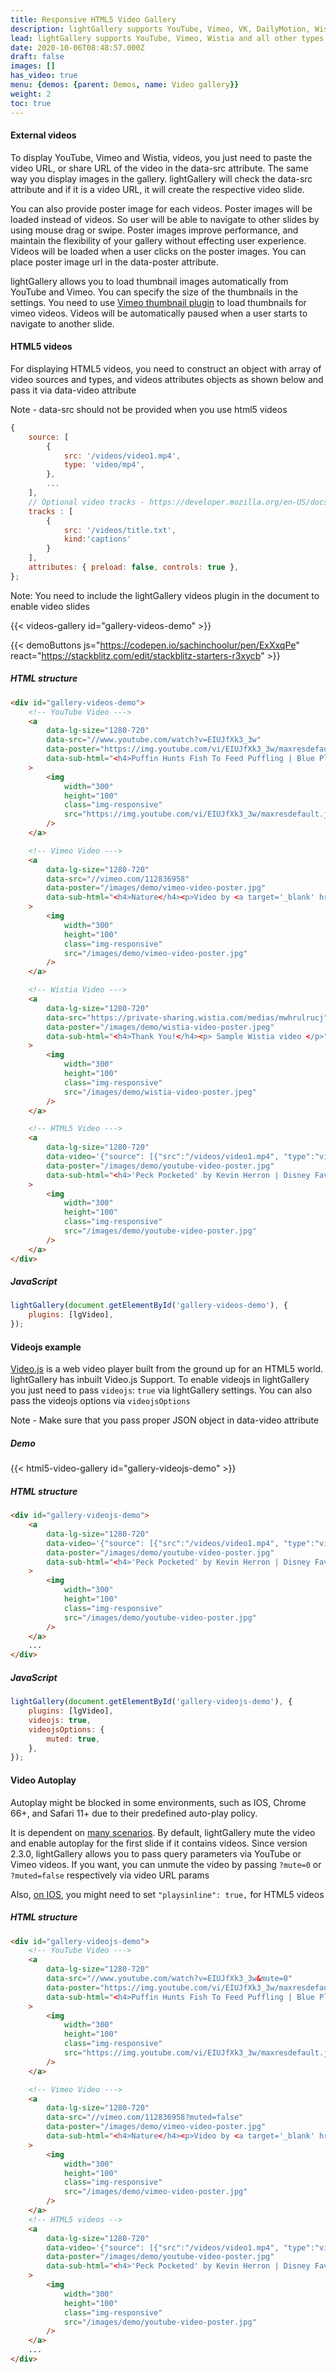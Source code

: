 ```yaml
---
title: Responsive HTML5 Video Gallery
description: lightGallery supports YouTube, Vimeo, VK, DailyMotion, Wistia and all other types of HTML5 video formats. Such as MP4, WebM, Ogg, etc.
lead: lightGallery supports YouTube, Vimeo, Wistia and all other types of HTML5 video formats. Such as MP4, WebM, Ogg, etc.
date: 2020-10-06T08:48:57.000Z
draft: false
images: []
has_video: true
menu: {demos: {parent: Demos, name: Video gallery}}
weight: 2
toc: true
---
```


#### External videos

<p>To display YouTube, Vimeo and Wistia, videos, you just need to paste the video URL, or share URL of the video in the data-src attribute. The same way you display images in the gallery. lightGallery will check the data-src attribute and if it is a video URL, it will create the respective video slide.</p>

<p>You can also provide poster image for each videos. Poster images will be loaded instead of videos. So user will be able to navigate to other slides by using mouse drag or swipe. Poster images improve performance, and maintain the flexibility of your gallery without effecting user experience. Videos will be loaded when a user clicks on the poster images. You can place poster image url in the data-poster attribute.</p>

<p>lightGallery allows you to load thumbnail images automatically from YouTube and Vimeo. You can specify the size of the thumbnails in the settings. You need to use <a href="/docs/settings/#vimeo-thumbnails-plugin">Vimeo thumbnail plugin</a> to load thumbnails for vimeo videos. Videos will be automatically paused when a user starts to navigate to another slide.</p>

#### HTML5 videos

<p>For displaying HTML5 videos, you need to construct an object with array of video sources and types, and videos attributes objects as shown below and pass it via data-video attribute</p>
Note - data-src should not be provided when you use html5 videos

```js
{
    source: [
        {
            src: '/videos/video1.mp4',
            type: 'video/mp4',
        },
        ...
    ],
    // Optional video tracks - https://developer.mozilla.org/en-US/docs/Web/HTML/Element/track
    tracks : [
        {
            src: '/videos/title.txt',
            kind:'captions'
        }
    ],
    attributes: { preload: false, controls: true },
};
```

<div class="alert alert-warning" role="alert">
    Note: You need to include the lightGallery videos plugin in the document to enable video slides
</div>

{{< videos-gallery id="gallery-videos-demo" >}}

{{< demoButtons js="https://codepen.io/sachinchoolur/pen/ExXxqPe" react="https://stackblitz.com/edit/stackblitz-starters-r3xycb" >}}

##### HTML structure

```html
<div id="gallery-videos-demo">
    <!-- YouTube Video --->
    <a
        data-lg-size="1280-720"
        data-src="//www.youtube.com/watch?v=EIUJfXk3_3w"
        data-poster="https://img.youtube.com/vi/EIUJfXk3_3w/maxresdefault.jpg"
        data-sub-html="<h4>Puffin Hunts Fish To Feed Puffling | Blue Planet II | BBC Earth</h4><p>On the heels of Planet Earth II's record-breaking Emmy nominations, BBC America presents stunning visual soundscapes from the series' amazing habitats.</p>"
    >
        <img
            width="300"
            height="100"
            class="img-responsive"
            src="https://img.youtube.com/vi/EIUJfXk3_3w/maxresdefault.jpg"
        />
    </a>

    <!-- Vimeo Video --->
    <a
        data-lg-size="1280-720"
        data-src="//vimeo.com/112836958"
        data-poster="/images/demo/vimeo-video-poster.jpg"
        data-sub-html="<h4>Nature</h4><p>Video by <a target='_blank' href='https://vimeo.com/charliekaye'>Charlie Kaye</a></p>"
    >
        <img
            width="300"
            height="100"
            class="img-responsive"
            src="/images/demo/vimeo-video-poster.jpg"
        />
    </a>

    <!-- Wistia Video --->
    <a
        data-lg-size="1280-720"
        data-src="https://private-sharing.wistia.com/medias/mwhrulrucj"
        data-poster="/images/demo/wistia-video-poster.jpeg"
        data-sub-html="<h4>Thank You!</h4><p> Sample Wistia video </p>"
    >
        <img
            width="300"
            height="100"
            class="img-responsive"
            src="/images/demo/wistia-video-poster.jpeg"
        />
    </a>

    <!-- HTML5 Video --->
    <a
        data-lg-size="1280-720"
        data-video='{"source": [{"src":"/videos/video1.mp4", "type":"video/mp4"}], "tracks": [{"src": "{/videos/title.txt", "kind":"captions", "srclang": "en", "label": "English", "default": "true"}], "attributes": {"preload": false, "playsinline": true, "controls": true}}'
        data-poster="/images/demo/youtube-video-poster.jpg"
        data-sub-html="<h4>'Peck Pocketed' by Kevin Herron | Disney Favorite</h4>"
    >
        <img
            width="300"
            height="100"
            class="img-responsive"
            src="/images/demo/youtube-video-poster.jpg"
        />
    </a>
</div>
```

##### JavaScript

```js
lightGallery(document.getElementById('gallery-videos-demo'), {
    plugins: [lgVideo],
});
```

#### Videojs example

<a href="https://videojs.com/" target="_blank">Video.js</a> is a web video
player built from the ground up for an HTML5 world. lightGallery has inbuilt
Video.js Support. To enable videojs in lightGallery you just need to pass
`videojs`: `true` via lightGallery settings. You can also pass the videojs
options via `videojsOptions`

Note - Make sure that you pass proper JSON object in data-video attribute

##### Demo

{{< html5-video-gallery id="gallery-videojs-demo" >}}

##### HTML structure

```html
<div id="gallery-videojs-demo">
    <a
        data-lg-size="1280-720"
        data-video='{"source": [{"src":"/videos/video1.mp4", "type":"video/mp4"}], "attributes": {"preload": false, "controls": true}}'
        data-poster="/images/demo/youtube-video-poster.jpg"
        data-sub-html="<h4>'Peck Pocketed' by Kevin Herron | Disney Favorite</h4>"
    >
        <img
            width="300"
            height="100"
            class="img-responsive"
            src="/images/demo/youtube-video-poster.jpg"
        />
    </a>
    ...
</div>
```

##### JavaScript

```js
lightGallery(document.getElementById('gallery-videojs-demo'), {
    plugins: [lgVideo],
    videojs: true,
    videojsOptions: {
        muted: true,
    },
});
```

#### Video Autoplay

Autoplay might be blocked in some environments, such as IOS, Chrome 66+, and Safari 11+ due to their predefined auto-play policy.

It is  dependent on [many scenarios](https://developer.chrome.com/blog/autoplay/).
By default, lightGallery mute the video and enable autoplay for the first slide if it contains videos.
Since version 2.3.0, lightGallery allows you to pass query parameters via YouTube or Vimeo videos.
If you want, you can unmute the video by passing `?mute=0` or `?muted=false` respectively via video URL params

Also, [on IOS](https://stackoverflow.com/questions/43570460/html5-video-autoplay-on-iphone), you might need to set `"playsinline": true,` for HTML5 videos

##### HTML structure

```html
<div id="gallery-videojs-demo">
    <!-- YouTube Video --->
    <a
        data-lg-size="1280-720"
        data-src="//www.youtube.com/watch?v=EIUJfXk3_3w&mute=0"
        data-poster="https://img.youtube.com/vi/EIUJfXk3_3w/maxresdefault.jpg"
        data-sub-html="<h4>Puffin Hunts Fish To Feed Puffling | Blue Planet II | BBC Earth</h4><p>On the heels of Planet Earth II's record-breaking Emmy nominations, BBC America presents stunning visual soundscapes from the series' amazing habitats.</p>"
    >
        <img
            width="300"
            height="100"
            class="img-responsive"
            src="https://img.youtube.com/vi/EIUJfXk3_3w/maxresdefault.jpg"
        />
    </a>

    <!-- Vimeo Video --->
    <a
        data-lg-size="1280-720"
        data-src="//vimeo.com/112836958?muted=false"
        data-poster="/images/demo/vimeo-video-poster.jpg"
        data-sub-html="<h4>Nature</h4><p>Video by <a target='_blank' href='https://vimeo.com/charliekaye'>Charlie Kaye</a></p>"
    >
        <img
            width="300"
            height="100"
            class="img-responsive"
            src="/images/demo/vimeo-video-poster.jpg"
        />
    </a>
    <!-- HTML5 videos -->
    <a
        data-lg-size="1280-720"
        data-video='{"source": [{"src":"/videos/video1.mp4", "type":"video/mp4"}], "attributes": {"preload": false, "playsinline": true, "controls": true}}'
        data-poster="/images/demo/youtube-video-poster.jpg"
        data-sub-html="<h4>'Peck Pocketed' by Kevin Herron | Disney Favorite</h4>"
    >
        <img
            width="300"
            height="100"
            class="img-responsive"
            src="/images/demo/youtube-video-poster.jpg"
        />
    </a>
    ...
</div>
```
